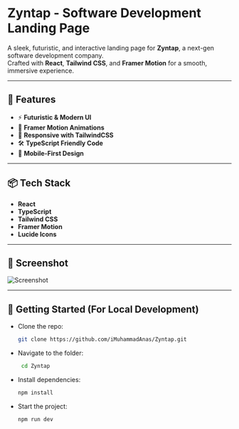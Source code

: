 # Zyntap - Software Development Landing Page

A sleek, futuristic, and interactive landing page for **Zyntap**, a next-gen software development company.  
Crafted with **React**, **Tailwind CSS**, and **Framer Motion** for a smooth, immersive experience.

---

## 🚀 Features

- ⚡ **Futuristic & Modern UI**  
- 🎯 **Framer Motion Animations**  
- 🎨 **Responsive with TailwindCSS**  
- 🛠 **TypeScript Friendly Code**  
- 📱 **Mobile-First Design**  

---

## 📦 Tech Stack

- **React**
- **TypeScript**
- **Tailwind CSS**
- **Framer Motion**
- **Lucide Icons**

---

## 📸 Screenshot

![Screenshot](https://ik.imagekit.io/iMuhammadAnas/Zyntap-Website.png)

---

## 🚀 Getting Started (For Local Development)

- Clone the repo:

   ```bash
   git clone https://github.com/iMuhammadAnas/Zyntap.git
   
- Navigate to the folder:
  
  ```bash
   cd Zyntap
  
- Install dependencies:
  
  ```bash
  npm install
  
- Start the project:
  
  ```bash
  npm run dev


